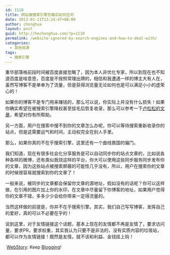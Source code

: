```yaml
---
id: 1118
title: 网站被搜索引擎忽略后如何应对
date: 2013-01-11T13:24:47+08:00
author: chonghua
layout: post
guid: http://hechonghua.com/?p=1118
permalink: /website-ignored-by-search-engines-and-how-to-deal-with/
categories:
  - 其他资源
tags:
  - 搜索引擎
---
```

重华部落格前段时间被百度直接忽略了，因为本人非优化专家，所以到现在也不知道百度是啥意思，百度是不按照常理出牌的，相信和我遭遇一样的博主大有人在，虽然写博客不是单单为了流量，但是获得浏览量无论如何也是可以满足小小的虚荣心的！

<!--more-->

如果你的博客不是专门用来赚钱的，那么可以说，你实际上并没有什么损失！如果你确实希望在被搜索引擎降权甚至拔毛后恢复收录，那么可以参考一下<a href="http://lusongsong.com/reed/266.html" target="_blank">卢松松的文章</a>，希望对你有所帮助。

另一方面，用户在搜索中搜不到你的文章怎么办呢，你可以等待搜索重新收录你的站点，但是这需要运气和时间，主动权完全在别人手里。

那么，如果你真的不在乎搜索引擎，这里还有一个曲线救国的偏门。

我们知道，现在有很多社会化分享服务是可以自动同步你的站点文章的，比如说各种各样的微博，还有类似我烧这样的平台，你大可以使用这些同步服务同步发布你的文章，因为这些站点被搜索屏蔽的可能性几乎没有，所以，用户在搜索你的文章的时候很容易就搜索到你的文章了！

一般来说，被同步的文章都会保留你文章的源地址，假如没有的话呢？你可以这样做，在引用的图片加上你的水印，在文章中尽量留下你博客的地址，如果用户觉得你的文章不错，多多少少会给你带来一定得流量的。

当然这样做的前提是，你并不在乎搜索引擎。其实，我们自己写写博客，发挥自己的爱好，真的可以不必要在乎的！

说到这里，对于友情链接这个话题，基本上现在的友情都不再是友情了，要求访问量，要求PR，要求权重，其实我认为只要不是非法的，没有实质内容的垃圾站，都可以作为友情链接！既然是友情，就不该和利益、金钱挂上钩！

<div class="PoweredByWebStory" style="margin-top:15px;margin-bottom:10px">
  <a target="_blank" href="http://webstory.my/cs_invite.php?u=5030"></a>&nbsp;<a target="_blank" href="http://webstory.my/cs_invite.php?u=5030">WebStory</a>: Keep <a target="_blank" href="http://webstory.my">Blogging</a>!
</div>
